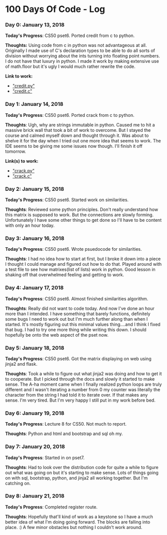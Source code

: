 # 100 Days Of Code - Log

### Day 0: January 13, 2018

**Today's Progress**: CS50 pset6. Ported credit from c to python. 

**Thoughts:** Using code from c in python was not advantageous at all. Originally I made use of C's declaration types to be able to do all sorts of division without worrying about the ints turning into floating point numbers. I do not have that luxury in python. I made it work by making extensive use of math.floor but it's ugly I would much rather rewrite the code. 

**Link to work:** 
* ["credit.py"](r1d0/credit.py) 
* ["credit.c"](r1d0/credit.c)

### Day 1: January 14, 2018 


**Today's Progress**: CS50 pset6. Ported crack from c to python.

**Thoughts**: Ugh, why are strings immutable in python. Caused me to hit a massive brick wall that took a bit of work to overcome. But I stayed the course and calmed myself down and thought through it. Was about to shelve it for the day when I tried out one more idea that seems to work. The IDE seems to be giving me some issues now though. I'll finish it off tomorrow.

**Link(s) to work:** 
* ["crack.py"](r1d1/crack.py)
* ["crack.c"](r1d1/crack.c)

### Day 2: January 15, 2018 


**Today's Progress**: CS50 pset6. Started work on similarities.

**Thoughts**: Reviewed some python principles. Don't really understand how this matrix is supposed to work. But the connections are slowly forming. Unfortunately I have some other things to get done so I'll have to be content with only an hour today.


### Day 3: January 16, 2018 


**Today's Progress**: CS50 pset6. Wrote psuedocode for similarities.

**Thoughts**: I had no idea how to start at first, but I broke it down into a piece I thought I could manage and figured out how to do that. Played around with a test file to see how matrixes(list of lists) work in python. Good lesson in shaking off that overwhelmed feeling and getting to work.


### Day 4: January 17, 2018 


**Today's Progress**: CS50 pset6. Almost finished similarities algorithm.

**Thoughts**: Really did not want to code today. And now I've done an hour more than I intended. I have something that barely functions, definitely some bugs I need to work out but I'm much further along than when I started. It's mostly figuring out this minimal values thing....and I think I fixed that bug. I had to try one more thing while writing this down. I should hopefully be onto the web aspect of the pset now.

### Day 5: January 18, 2018 


**Today's Progress**: CS50 pset6. Got the matrix displaying on web using jinja2 and flask.

**Thoughts**: Took a while to figure out what jinja2 was doing and how to get it to cooperate. But I picked through the docs and slowly it started to make sense. The A-ha moment came when I finally realized python loops are truly different and I wasn't iterating a number from 0 my counter was literally the character from the string I had told it to iterate over. If that makes any sense. I'm very tired. But I'm very happy I still put in my work before bed.


### Day 6: January 19, 2018

**Today's Progress**: Lecture 8 for CS50. Not much to report.

**Thoughts**: Python and html and bootstrap and sql oh my.


### Day 7: January 20, 2018

**Today's Progress**: Started in on pset7. 

**Thoughts**: Had to look over the distribution code for quite a while to figure out what was going on but it's starting to make sense. Lots of things going on with sql, bootstrap, python, and jinja2 all working together. But I'm catching on.


### Day 8: January 21, 2018

**Today's Progress**: Completed register route. 

**Thoughts**: Hopefully that'll kind of work as a keystone so I have a much better idea of what I'm doing going forward. The blocks are falling into place. :) A few minor obstacles but nothing I couldn't work around.